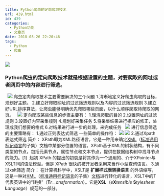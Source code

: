 ```yaml
---
title: Python爬虫的定向爬取技术
url: 439.html
id: 439
categories:
  - Python功能
  - 文章页
date: 2018-03-26 22:20:46
tags:
  - Python
  - 爬虫
---
```


![](http://47.100.4.8/wp-content/uploads/2018/03/阿达下次再撒-300x188.jpg)

### Python爬虫的定向爬取技术就是根据设置的主题，对要爬取的网址或者网页中的内容进行筛选。

  ![](http://47.100.4.8/wp-content/uploads/2018/03/u39006933292571644373fm27gp0-300x198.jpg) 爬虫定向爬取技术主要需要解决的三个问题 1.清晰地定义好爬虫爬取的目标，规划好主题。 2.建立好爬取网址的过滤筛选规则以及内容的过滤筛选规则 3.建立好URL排序算法，让爬虫能够明确优先爬取哪些页面，以什么顺序爬取待爬取的网页。   ![](http://47.100.4.8/wp-content/uploads/2018/03/0x0ss-85-300x300.jpg) 定向爬取某些信息的步骤主要有： 1.理清爬取的目的 2.设置网址的过滤规则 3.设置好内容采集规则 4.规划好采集任务 5.将采集结果进行相应的修正，处理成我们想要的格式 6.对结果进行进一步的处理，来完成任务   ![](http://47.100.4.8/wp-content/uploads/2018/03/u16344762390419462fm200gp0-298x300.jpg) 进行信息筛选的主要策略有： 1.通过正则表达式筛选 一些简单的操作符： ![](http://47.100.4.8/wp-content/uploads/2018/03/123123122323123-300x133.png) ![](http://47.100.4.8/wp-content/uploads/2018/03/21334543345-300x127.png) 2.通过Xpath表达式筛选 简介： XPath即为XML路径语言，它是一种用来确定[XML](https://baike.baidu.com/item/XML)（[标准通用标记语言](https://baike.baidu.com/item/%E6%A0%87%E5%87%86%E9%80%9A%E7%94%A8%E6%A0%87%E8%AE%B0%E8%AF%AD%E8%A8%80)的子集）文档中某部分位置的语言。XPath基于XML的树状结构，有不同类型的节点，包括元素节点，属性节点和文本节点，提供在数据结构树中找寻节点的能力。\[1\]  起初 XPath 的提出的初衷是将其作为一个通用的、介于XPointer与XSLT间的语法模型。但是 XPath 很快的被开发者采用来当作小型查询语言。 3.通过xslt筛选 简介： 在计算机科学中，XSLT是 **扩展样式表转换语言** 的外语缩写，这是一种对[XML](https://baike.baidu.com/item/XML)（[标准通用标记语言](https://baike.baidu.com/item/%E6%A0%87%E5%87%86%E9%80%9A%E7%94%A8%E6%A0%87%E8%AE%B0%E8%AF%AD%E8%A8%80)的子集）[文档](https://baike.baidu.com/item/%E6%96%87%E6%A1%A3)进行转化的语言，XSLT中的T代表英语中的“转换”（**T**_r__ansformation_）。它是**XSL**（_e_**X**_tensible_ **S**_tylesheet_ **L**_anguage_）规范的一部分。
